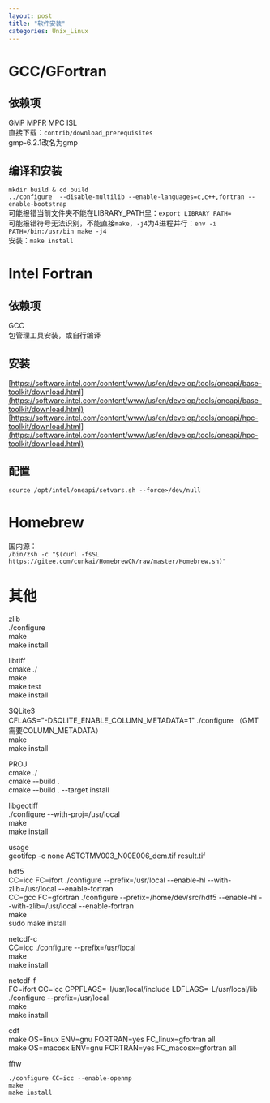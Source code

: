 ```yaml
---
layout: post
title: "软件安装"
categories: Unix_Linux
---
```


# GCC/GFortran
## 依赖项
GMP MPFR MPC ISL<br />直接下载：`contrib/download_prerequisites`<br />gmp-6.2.1改名为gmp
## 编译和安装
`mkdir build & cd build`<br />`../configure  --disable-multilib --enable-languages=c,c++,fortran --enable-bootstrap`<br />可能报错当前文件夹不能在LIBRARY_PATH里：`export LIBRARY_PATH=`<br />可能报错符号无法识别，不能直接`make`，`-j4`为4进程并行：`env -i PATH=/bin:/usr/bin make -j4`<br />安装：`make install`
# Intel Fortran
## 依赖项
GCC<br />包管理工具安装，或自行编译
## 安装
[https://software.intel.com/content/www/us/en/develop/tools/oneapi/base-toolkit/download.html](https://software.intel.com/content/www/us/en/develop/tools/oneapi/base-toolkit/download.html)<br />[https://software.intel.com/content/www/us/en/develop/tools/oneapi/hpc-toolkit/download.html](https://software.intel.com/content/www/us/en/develop/tools/oneapi/hpc-toolkit/download.html)
## 配置
`source /opt/intel/oneapi/setvars.sh --force>/dev/null`
# Homebrew
国内源：<br />`/bin/zsh -c "$(curl -fsSL https://gitee.com/cunkai/HomebrewCN/raw/master/Homebrew.sh)"`
# 其他

zlib<br />./configure<br />make<br />make install

libtiff<br />cmake ./<br />make<br />make test<br />make install

SQLite3<br />CFLAGS="-DSQLITE_ENABLE_COLUMN_METADATA=1" ./configure （GMT需要COLUMN_METADATA）<br />make<br />make install

PROJ<br />cmake ./<br />cmake --build .<br />cmake --build . --target install

libgeotiff<br />./configure --with-proj=/usr/local<br />make<br />make install

usage<br />geotifcp -c none ASTGTMV003_N00E006_dem.tif result.tif

hdf5<br />CC=icc FC=ifort ./configure --prefix=/usr/local --enable-hl --with-zlib=/usr/local --enable-fortran<br />CC=gcc FC=gfortran ./configure --prefix=/home/dev/src/hdf5 --enable-hl --with-zlib=/usr/local --enable-fortran<br />make<br />sudo make install

netcdf-c<br />CC=icc ./configure --prefix=/usr/local<br />make<br />make install

netcdf-f<br />FC=ifort CC=icc CPPFLAGS=-I/usr/local/include LDFLAGS=-L/usr/local/lib ./configure --prefix=/usr/local<br />make<br />make install

cdf<br />make OS=linux ENV=gnu FORTRAN=yes FC_linux=gfortran all<br />make OS=macosx ENV=gnu FORTRAN=yes FC_macosx=gfortran all

fftw
```
./configure CC=icc --enable-openmp
make
make install
```
